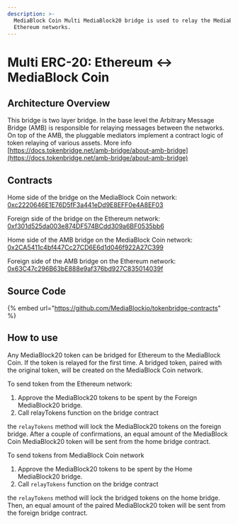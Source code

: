```yaml
---
description: >-
  MediaBlock Coin Multi MediaBlock20 bridge is used to relay the MediaBlock20 tokens between MediaBlock Coin and
  Ethereum networks.
---
```


# Multi ERC-20: Ethereum ↔ MediaBlock Coin

## Architecture Overview

This bridge is two layer bridge. In the base level the  Arbitrary Message Bridge \(AMB\) is responsible for relaying messages between the networks. On top of the AMB,  the pluggable mediators implement a contract logic of token relaying of various assets. More info [https://docs.tokenbridge.net/amb-bridge/about-amb-bridge](https://docs.tokenbridge.net/amb-bridge/about-amb-bridge)

## Contracts

Home side of the bridge on the MediaBlock Coin network: [0xc2220646E1E76D5fF3a441eDd9E8EFF0e4A8EF03](https://MediaBlockscan.io/address/0xc2220646E1E76D5fF3a441eDd9E8EFF0e4A8EF03)

Foreign side of the bridge on the Ethereum network: [0xf301d525da003e874DF574BCdd309a6BF0535bb6](https://etherscan.io/address/0xf301d525da003e874DF574BCdd309a6BF0535bb6)

Home side of the AMB bridge on the MediaBlock Coin network: [0x2CA5411c4bf447Cc27CD6E6d1d046f922A27C399](https://MediaBlockscan.io/address/0x2CA5411c4bf447Cc27CD6E6d1d046f922A27C399/transactions)

Foreign side of the AMB bridge on the Ethereum network: [0x63C47c296B63bE888e9af376bd927C835014039f](https://etherscan.io/address/0x63C47c296B63bE888e9af376bd927C835014039f)

## Source Code

{% embed url="https://github.com/MediaBlockio/tokenbridge-contracts" %}

## How to use

Any MediaBlock20 token can be bridged for Ethereum to the MediaBlock Coin. If the token is relayed for the first time. A bridged token, paired with the original token, will be created on the MediaBlock Coin network. 

To send token from the Ethereum network:

1. Approve the MediaBlock20 tokens to be spent by the Foreign MediaBlock20 bridge. 
2. Call relayTokens function on the bridge contract

the `relayTokens` method will lock the MediaBlock20 tokens on the foreign bridge. After a couple of confirmations, an equal amount of the MediaBlock Coin MediaBlock20 token will be sent from the home bridge contract.

To send tokens from MediaBlock Coin network

1. Approve the MediaBlock20 tokens to be spent by the Home MediaBlock20 bridge. 
2. Call `relayTokens` function on the bridge contract

the `relayTokens` method will lock the bridged tokens on the home bridge. Then, an equal amount of the paired MediaBlock20 token will be sent from the foreign bridge contract.



